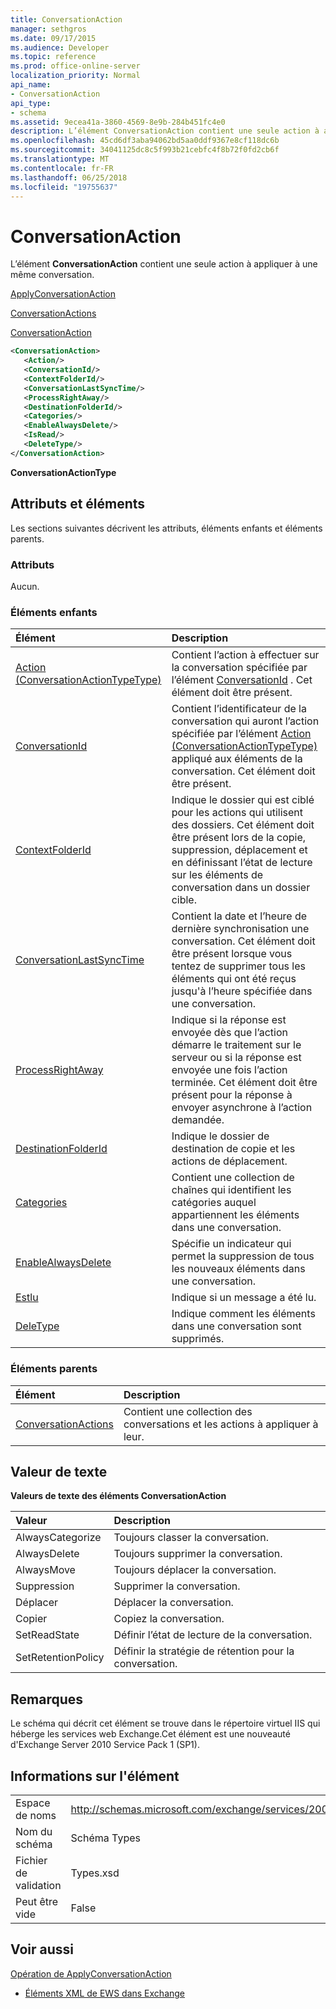 ```yaml
---
title: ConversationAction
manager: sethgros
ms.date: 09/17/2015
ms.audience: Developer
ms.topic: reference
ms.prod: office-online-server
localization_priority: Normal
api_name:
- ConversationAction
api_type:
- schema
ms.assetid: 9ecea41a-3860-4569-8e9b-284b451fc4e0
description: L’élément ConversationAction contient une seule action à appliquer à une même conversation.
ms.openlocfilehash: 45cd6df3aba94062bd5aa0ddf9367e8cf118dc6b
ms.sourcegitcommit: 34041125dc8c5f993b21cebfc4f8b72f0fd2cb6f
ms.translationtype: MT
ms.contentlocale: fr-FR
ms.lasthandoff: 06/25/2018
ms.locfileid: "19755637"
---
```

# <a name="conversationaction"></a>ConversationAction

L’élément **ConversationAction** contient une seule action à appliquer à une même conversation. 
  
[ApplyConversationAction](applyconversationaction.md)
  
[ConversationActions](conversationactions.md)
  
[ConversationAction](conversationaction.md)
  
```XML
<ConversationAction>
   <Action/>
   <ConversationId/>
   <ContextFolderId/>
   <ConversationLastSyncTime/>
   <ProcessRightAway/>
   <DestinationFolderId/>
   <Categories/>
   <EnableAlwaysDelete/>
   <IsRead/>
   <DeleteType/>
</ConversationAction>
```

 **ConversationActionType**
## <a name="attributes-and-elements"></a>Attributs et éléments

Les sections suivantes décrivent les attributs, éléments enfants et éléments parents.
  
### <a name="attributes"></a>Attributs

Aucun.
  
### <a name="child-elements"></a>Éléments enfants

|**Élément**|**Description**|
|:-----|:-----|
|[Action (ConversationActionTypeType)](action-conversationactiontypetype.md) <br/> |Contient l’action à effectuer sur la conversation spécifiée par l’élément [ConversationId](conversationid.md) . Cet élément doit être présent.  <br/> |
|[ConversationId](conversationid.md) <br/> |Contient l’identificateur de la conversation qui auront l’action spécifiée par l’élément [Action (ConversationActionTypeType)](action-conversationactiontypetype.md) appliqué aux éléments de la conversation. Cet élément doit être présent.  <br/> |
|[ContextFolderId](contextfolderid.md) <br/> |Indique le dossier qui est ciblé pour les actions qui utilisent des dossiers. Cet élément doit être présent lors de la copie, suppression, déplacement et en définissant l’état de lecture sur les éléments de conversation dans un dossier cible.  <br/> |
|[ConversationLastSyncTime](conversationlastsynctime.md) <br/> |Contient la date et l’heure de dernière synchronisation une conversation. Cet élément doit être présent lorsque vous tentez de supprimer tous les éléments qui ont été reçus jusqu'à l’heure spécifiée dans une conversation.  <br/> |
|[ProcessRightAway](processrightaway.md) <br/> |Indique si la réponse est envoyée dès que l’action démarre le traitement sur le serveur ou si la réponse est envoyée une fois l’action terminée. Cet élément doit être présent pour la réponse à envoyer asynchrone à l’action demandée.  <br/> |
|[DestinationFolderId](destinationfolderid.md) <br/> |Indique le dossier de destination de copie et les actions de déplacement.  <br/> |
|[Categories](categories-ex15websvcsotherref.md) <br/> |Contient une collection de chaînes qui identifient les catégories auquel appartiennent les éléments dans une conversation.  <br/> |
|[EnableAlwaysDelete](enablealwaysdelete.md) <br/> |Spécifie un indicateur qui permet la suppression de tous les nouveaux éléments dans une conversation.  <br/> |
|[Estlu](isread.md) <br/> |Indique si un message a été lu.  <br/> |
|[DeleType](deletetype.md) <br/> |Indique comment les éléments dans une conversation sont supprimés.  <br/> |
   
### <a name="parent-elements"></a>Éléments parents

|**Élément**|**Description**|
|:-----|:-----|
|[ConversationActions](conversationactions.md) <br/> |Contient une collection des conversations et les actions à appliquer à leur.  <br/> |
   
## <a name="text-value"></a>Valeur de texte

**Valeurs de texte des éléments ConversationAction**

|**Valeur**|**Description**|
|:-----|:-----|
|AlwaysCategorize  <br/> |Toujours classer la conversation.  <br/> |
|AlwaysDelete  <br/> |Toujours supprimer la conversation.  <br/> |
|AlwaysMove  <br/> |Toujours déplacer la conversation.  <br/> |
|Suppression  <br/> |Supprimer la conversation.  <br/> |
|Déplacer  <br/> |Déplacer la conversation.  <br/> |
|Copier  <br/> |Copiez la conversation.  <br/> |
|SetReadState  <br/> |Définir l’état de lecture de la conversation.  <br/> |
|SetRetentionPolicy  <br/> |Définir la stratégie de rétention pour la conversation.  <br/> |
   
## <a name="remarks"></a>Remarques

Le schéma qui décrit cet élément se trouve dans le répertoire virtuel IIS qui héberge les services web Exchange.Cet élément est une nouveauté d'Exchange Server 2010 Service Pack 1 (SP1).
  
## <a name="element-information"></a>Informations sur l'élément

|||
|:-----|:-----|
|Espace de noms  <br/> |http://schemas.microsoft.com/exchange/services/2006/types  <br/> |
|Nom du schéma  <br/> |Schéma Types  <br/> |
|Fichier de validation  <br/> |Types.xsd  <br/> |
|Peut être vide  <br/> |False  <br/> |
   
## <a name="see-also"></a>Voir aussi



[Opération de ApplyConversationAction](applyconversationaction-operation.md)


- [Éléments XML de EWS dans Exchange](ews-xml-elements-in-exchange.md)

